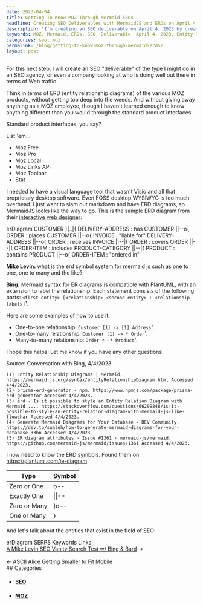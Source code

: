 ```yaml
---
date: 2023-04-04
title: Getting To Know MOZ Through Mermaid ERDs
headline: Creating SEO Deliverables with MermaidJS and ERDs on April 4, 2023
description: "I'm creating an SEO deliverable on April 4, 2023 by creating Entity Relationship Diagrams (ERDs) of the various MOZ products. To do this, I'm using MermaidJS, a markdown-based language tool. I'm exploring how to use the Mermaid syntax for ERDs, which is compatible with PlantUML, and the statement structure of `first-entity [relationship second-entity : relationship-label]`. Come"
keywords: MOZ, Mermaid, ERDs, SEO, Deliverable, April 4, 2023, Entity Relationship Diagrams, MermaidJS, Markdown-based, Language Tool, PlantUML, Relationship, Relationship-Label
categories: seo, moz
permalink: /blog/getting-to-know-moz-through-mermaid-erds/
layout: post
---
```



For this next step, I will create an SEO "deliverable" of the type I might do
in an SEO agency, or even a company looking at who is doing well out there in
terms of Web traffic.

Think in terms of ERD (entity relationship diagrams) of the various MOZ
products, without getting too deep into the weeds. And without giving away
anything as a MOZ employee, though I haven't learned enough to know anything
different than you would through the standard product interfaces.

Standard product interfaces, you say?

List 'em...

- Moz Free
- Moz Pro
- Moz Local
- Moz Links API
- Moz Toolbar
- Stat

I needed to have a visual language tool that wasn't Visio and all that
proprietary desktop software. Even FOSS desktop WYSIWYG is too much overhead. I
just want to slam out markdown and have ERD diagrams, so MermaidJS looks like
the way to go. This is the sample ERD diagram from their [interactive web
designer](https://mermaid.live/edit):

<div class="mermaid">
erDiagram
    CUSTOMER }|..|{ DELIVERY-ADDRESS : has
    CUSTOMER ||--o{ ORDER : places
    CUSTOMER ||--o{ INVOICE : "liable for"
    DELIVERY-ADDRESS ||--o{ ORDER : receives
    INVOICE ||--|{ ORDER : covers
    ORDER ||--|{ ORDER-ITEM : includes
    PRODUCT-CATEGORY ||--|{ PRODUCT : contains
    PRODUCT ||--o{ ORDER-ITEM : "ordered in"
</div>

**Mike Levin:** what is the erd symbol system for mermaid js such as one to one, one to many and the like?

**Bing:** Mermaid syntax for ER diagrams is compatible with PlantUML, with an extension to label the relationship. Each statement consists of the following parts: `<first-entity> [<relationship> <second-entity> : <relationship-label>]`¹.

Here are some examples of how to use it:

- One-to-one relationship: `Customer [1] -> [1] Address`¹.
- One-to-many relationship: `Customer [1] -> * Order`¹.
- Many-to-many relationship: `Order *--* Product`¹.

I hope this helps! Let me know if you have any other questions.

Source: Conversation with Bing, 4/4/2023

    (1) Entity Relationship Diagrams | Mermaid. https://mermaid.js.org/syntax/entityRelationshipDiagram.html Accessed 4/4/2023.
    (2) prisma-erd-generator - npm. https://www.npmjs.com/package/prisma-erd-generator Accessed 4/4/2023.
    (3) erd - Is it possible to style an Entity Relation Diagram with Mermaid .... https://stackoverflow.com/questions/66299848/is-it-possible-to-style-an-entity-relation-diagram-with-mermaid-js-like-flowchar Accessed 4/4/2023.
    (4) Generate Mermaid Diagrams for Your Database - DEV Community. https://dev.to/sualeh/how-to-generate-mermaid-diagrams-for-your-database-33bn Accessed 4/4/2023.
    (5) ER diagram attributes · Issue #1361 · mermaid-js/mermaid. https://github.com/mermaid-js/mermaid/issues/1361 Accessed 4/4/2023.

I now need to know the ERD symbols. Found them on https://plantuml.com/ie-diagram

| Type | Symbol |
|------|--------|
| Zero or One | o-- |
| Exactly One | \|\|-- |
| Zero or Many | }o-- |
| One or Many | \}|-- |

And let's talk about the entities that exist in the field of SEO:

<div class="mermaid">
erDiagram
   SERPS
   Keywords
   Links
</div>


<div class="post-nav"><div class="post-nav-next"><a href="/blog/a-mike-levin-seo-vanity-search-test-w-bing-bard">A Mike Levin SEO Vanity Search Test w/ Bing & Bard</a><span class="arrow">&nbsp;&rarr;</span></div> &nbsp; <div class="post-nav-prev"><span class="arrow">&larr;&nbsp;</span><a href="/blog/ascii-alice-getting-smaller-to-fit-mobile">ASCII Alice Getting Smaller to Fit Mobile</a></div></div>
## Categories

<ul>
<li><h4><a href='/seo/'>SEO</a></h4></li>
<li><h4><a href='/moz/'>MOZ</a></h4></li></ul>
